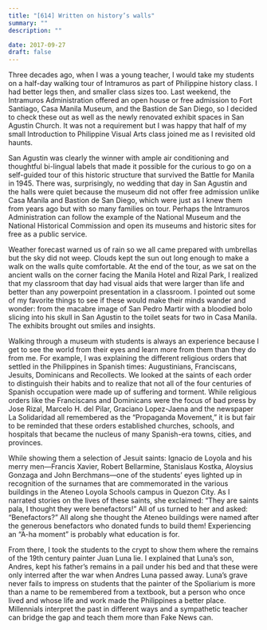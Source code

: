 ```yaml
---
title: "[614] Written on history’s walls"
summary: ""
description: ""

date: 2017-09-27
draft: false
---
```



Three decades ago, when I was a young teacher, I would take my students on a half-day walking tour of Intramuros as part of Philippine history class. I had better legs then, and smaller class sizes too. Last weekend, the Intramuros Administration offered an open house or free admission to Fort Santiago, Casa Manila Museum, and the Bastion de San Diego, so I decided to check these out as well as the newly renovated exhibit spaces in San Agustin Church. It was not a requirement but I was happy that half of my small Introduction to Philippine Visual Arts class joined me as I revisited old haunts.

San Agustin was clearly the winner with ample air conditioning and thoughtful bi-lingual labels that made it possible for the curious to go on a self-guided tour of this historic structure that survived the Battle for Manila in 1945. There was, surprisingly, no wedding that day in San Agustin and the halls were quiet because the museum did not offer free admission unlike Casa Manila and Bastion de San Diego, which were just as I knew them from years ago but with so many families on tour. Perhaps the Intramuros Administration can follow the example of the National Museum and the National Historical Commission and open its museums and historic sites for free as a public service.

Weather forecast warned us of rain so we all came prepared with umbrellas but the sky did not weep. Clouds kept the sun out long enough to make a walk on the walls quite comfortable. At the end of the tour, as we sat on the ancient walls on the corner facing the Manila Hotel and Rizal Park, I realized that my classroom that day had visual aids that were larger than life and better than any powerpoint presentation in a classroom. I pointed out some of my favorite things to see if these would make their minds wander and wonder: from the macabre image of San Pedro Martir with a bloodied bolo slicing into his skull in San Agustin to the toilet seats for two in Casa Manila. The exhibits brought out smiles and insights.

Walking through a museum with students is always an experience because I get to see the world from their eyes and learn more from them than they do from me. For example, I was explaining the different religious orders that settled in the Philippines in Spanish times: Augustinians, Franciscans, Jesuits, Dominicans and Recollects. We looked at the saints of each order to distinguish their habits and to realize that not all of the four centuries of Spanish occupation were made up of suffering and torment. While religious orders like the Franciscans and Dominicans were the focus of bad press by Jose Rizal, Marcelo H. del Pilar, Graciano Lopez-Jaena and the newspaper La Solidaridad all remembered as the “Propaganda Movement,” it is but fair to be reminded that these orders established churches, schools, and hospitals that became the nucleus of many Spanish-era towns, cities, and provinces.

While showing them a selection of Jesuit saints: Ignacio de Loyola and his merry men—Francis Xavier, Robert Bellarmine, Stanislaus Kostka, Aloysius Gonzaga and John Berchmans—one of the students’ eyes lighted up in recognition of the surnames that are commemorated in the various buildings in the Ateneo Loyola Schools campus in Quezon City. As I narrated stories on the lives of these saints, she exclaimed: “They are saints pala, I thought they were benefactors!” All of us turned to her and asked: “Benefactors?” All along she thought the Ateneo buildings were named after the generous benefactors who donated funds to build them! Experiencing an “A-ha moment” is probably what education is for.

From there, I took the students to the crypt to show them where the remains of the 19th century painter Juan Luna lie. I explained that Luna’s son, Andres, kept his father’s remains in a pail under his bed and that these were only interred after the war when Andres Luna passed away. Luna’s grave never fails to impress on students that the painter of the Spoliarium is more than a name to be remembered from a textbook, but a person who once lived and whose life and work made the Philippines a better place. Millennials interpret the past in different ways and a sympathetic teacher can bridge the gap and teach them more than Fake News can.
